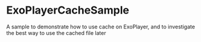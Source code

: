 # ExoPlayerCacheSample
A sample to demonstrate how to use cache on ExoPlayer, and to investigate the best way to use the cached file later
